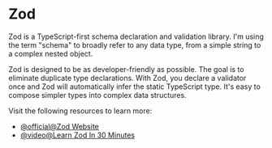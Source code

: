 # Zod

Zod is a TypeScript-first schema declaration and validation library. I'm using the term "schema" to broadly refer to any data type, from a simple string to a complex nested object.

Zod is designed to be as developer-friendly as possible. The goal is to eliminate duplicate type declarations. With Zod, you declare a validator once and Zod will automatically infer the static TypeScript type. It's easy to compose simpler types into complex data structures.

Visit the following resources to learn more:

- [@official@Zod Website](https://zod.dev/)
- [@video@Learn Zod In 30 Minutes](https://www.youtube.com/watch?v=L6BE-U3oy80)
